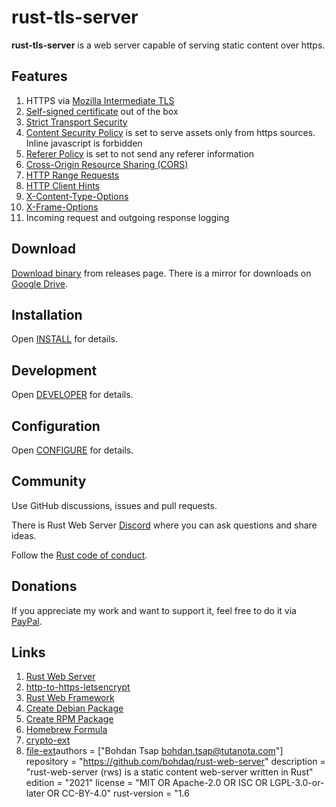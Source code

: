 # rust-tls-server

**rust-tls-server** is a web server capable of serving static content over https.


## Features
1. HTTPS via [Mozilla Intermediate TLS](https://wiki.mozilla.org/Security/Server_Side_TLS)
1. [Self-signed certificate](https://en.wikipedia.org/wiki/Self-signed_certificate) out of the box
1. [Strict Transport Security](https://developer.mozilla.org/en-US/docs/Web/HTTP/Headers/Strict-Transport-Security)
1. [Content Security Policy](https://developer.mozilla.org/en-US/docs/Web/HTTP/Headers/Content-Security-Policy) is set to serve 
assets only from https sources. Inline javascript is forbidden
1. [Referer Policy](https://developer.mozilla.org/en-US/docs/Web/HTTP/Headers/Referrer-Policy) is set
to not send any referer information
1. [Cross-Origin Resource Sharing (CORS)](https://developer.mozilla.org/en-US/docs/Web/HTTP/CORS)
1. [HTTP Range Requests](https://developer.mozilla.org/en-US/docs/Web/HTTP/Range_requests)
1. [HTTP Client Hints](https://developer.mozilla.org/en-US/docs/Web/HTTP/Client_hints)
1. [X-Content-Type-Options](https://developer.mozilla.org/en-US/docs/Web/HTTP/Headers/X-Content-Type-Options)
1. [X-Frame-Options](https://developer.mozilla.org/en-US/docs/Web/HTTP/Headers/X-Frame-Options)
1. Incoming request and outgoing response logging

## Download
[Download binary](https://github.com/bohdaq/rust-tls-server/releases) from releases page.  There is a mirror for downloads on [Google Drive](https://drive.google.com/drive/folders/1m0GyfvSaKROutjWeVLg23VBCbqZn7OkW?usp=sharing).

## Installation
Open [INSTALL](INSTALL.md) for details.

## Development
Open [DEVELOPER](DEVELOPER.md) for details.

## Configuration
Open [CONFIGURE](CONFIGURE.md) for details.

## Community
Use GitHub discussions, issues and pull requests.

There is Rust Web Server [Discord](https://discord.gg/zaErjtr5Dm) where you can ask questions and share ideas. 

Follow the [Rust code of conduct](https://www.rust-lang.org/policies/code-of-conduct).

## Donations
If you appreciate my work and want to support it, feel free to do it via [PayPal](https://www.paypal.com/donate/?hosted_button_id=7J69SYZWSP6HJ).

## Links
1. [Rust Web Server](https://github.com/bohdaq/rust-web-server)
1. [http-to-https-letsencrypt](https://github.com/bohdaq/rust-http-to-https-letsencrypt-acme)
1. [Rust Web Framework](https://github.com/bohdaq/rust-web-framework/)
1. [Create Debian Package](https://github.com/bohdaq/rws-create-deb)
1. [Create RPM Package](https://github.com/bohdaq/rws-rpm-builder)
1. [Homebrew Formula](https://github.com/bohdaq/homebrew-rust-tls-server)
1. [crypto-ext](https://github.com/bohdaq/crypto-ext/)
1. [file-ext](https://github.com/bohdaq/file-ext/)authors = ["Bohdan Tsap <bohdan.tsap@tutanota.com>"]
   repository = "https://github.com/bohdaq/rust-web-server"
   description = "rust-web-server (rws) is a static content web-server written in Rust"
   edition = "2021"
   license = "MIT OR Apache-2.0 OR ISC OR LGPL-3.0-or-later OR CC-BY-4.0"
   rust-version = "1.6
